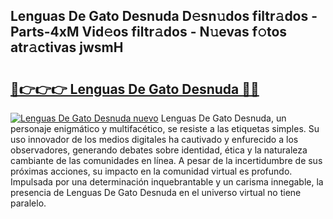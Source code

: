 ## Lenguas De Gato Desnuda D𝚎sn𝚞dos filtr𝚊dos - Parts-4xM Vid𝚎os filtr𝚊dos - N𝚞evas f𝚘tos atr𝚊ctivas jwsmH

# <h2><a href="http://mbapky4.tromn.icu/?c=Lenguas+De+Gato+Desnuda">🔗👉👉👉 Lenguas De Gato Desnuda 🔗🔗</a></h2>

[![Lenguas De Gato Desnuda nuevo](https://i.imgur.com/pEAQMta.gif)](http://mbapky4.tromn.icu/?c=Lenguas+De+Gato+Desnuda)
Lenguas De Gato Desnuda, un personaje enigmático y multifacético, se resiste a las etiquetas simples. Su uso innovador de los medios digitales ha cautivado y enfurecido a los observadores, generando debates sobre identidad, ética y la naturaleza cambiante de las comunidades en línea. A pesar de la incertidumbre de sus próximas acciones, su impacto en la comunidad virtual es profundo. Impulsada por una determinación inquebrantable y un carisma innegable, la presencia de Lenguas De Gato Desnuda en el universo virtual no tiene paralelo.
